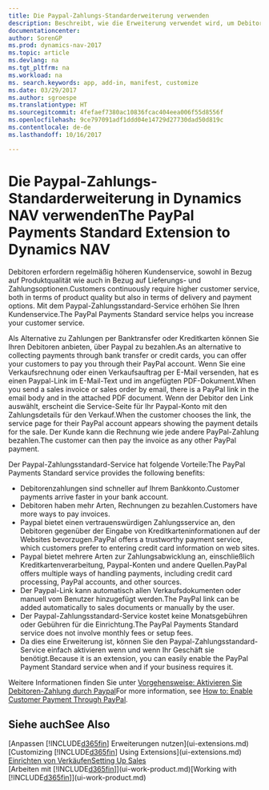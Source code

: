 ```yaml
---
title: Die Paypal-Zahlungs-Standarderweiterung verwenden
description: Beschreibt, wie die Erweiterung verwendet wird, um Debitoren zu aktivieren, um Zahlungen mit Paypal zu leisten.
documentationcenter: 
author: SorenGP
ms.prod: dynamics-nav-2017
ms.topic: article
ms.devlang: na
ms.tgt_pltfrm: na
ms.workload: na
ms. search.keywords: app, add-in, manifest, customize
ms.date: 03/29/2017
ms.author: sgroespe
ms.translationtype: HT
ms.sourcegitcommit: 4fefaef7380ac10836fcac404eea006f55d8556f
ms.openlocfilehash: 9ce797091adf1ddd04e14729d27730dad50d819c
ms.contentlocale: de-de
ms.lasthandoff: 10/16/2017

---
```

# <a name="the-paypal-payments-standard-extension-to-dynamics-nav"></a><span data-ttu-id="87a27-103">Die Paypal-Zahlungs-Standarderweiterung in Dynamics NAV verwenden</span><span class="sxs-lookup"><span data-stu-id="87a27-103">The PayPal Payments Standard Extension to Dynamics NAV</span></span>
<span data-ttu-id="87a27-104">Debitoren erfordern regelmäßig höheren Kundenservice, sowohl in Bezug auf Produktqualität wie auch in Bezug auf Lieferungs- und Zahlungsoptionen.</span><span class="sxs-lookup"><span data-stu-id="87a27-104">Customers continuously require higher customer service, both in terms of product quality but also in terms of delivery and payment options.</span></span> <span data-ttu-id="87a27-105">Mit dem Paypal-Zahlungsstandard-Service erhöhen Sie Ihren Kundenservice.</span><span class="sxs-lookup"><span data-stu-id="87a27-105">The PayPal Payments Standard service helps you increase your customer service.</span></span>

<span data-ttu-id="87a27-106">Als Alternative zu Zahlungen per Banktransfer oder Kreditkarten können Sie Ihren Debitoren anbieten, über Paypal zu bezahlen.</span><span class="sxs-lookup"><span data-stu-id="87a27-106">As an alternative to collecting payments through bank transfer or credit cards, you can offer your customers to pay you through their PayPal account.</span></span> <span data-ttu-id="87a27-107">Wenn Sie eine Verkaufsrechnung oder einen Verkaufsauftrag per E-Mail versenden, hat es einen Paypal-Link im E-Mail-Text und im angefügten PDF-Dokument.</span><span class="sxs-lookup"><span data-stu-id="87a27-107">When you send a sales invoice or sales order by email, there is a PayPal link in the email body and in the attached PDF document.</span></span> <span data-ttu-id="87a27-108">Wenn der Debitor den Link auswählt, erscheint die Service-Seite für Ihr Paypal-Konto mit den Zahlungsdetails für den Verkauf.</span><span class="sxs-lookup"><span data-stu-id="87a27-108">When the customer chooses the link, the service page for their PayPal account appears showing the payment details for the sale.</span></span> <span data-ttu-id="87a27-109">Der Kunde kann die Rechnung wie jede andere PayPal-Zahlung bezahlen.</span><span class="sxs-lookup"><span data-stu-id="87a27-109">The customer can then pay the invoice as any other PayPal payment.</span></span>

<span data-ttu-id="87a27-110">Der Paypal-Zahlungsstandard-Service hat folgende Vorteile:</span><span class="sxs-lookup"><span data-stu-id="87a27-110">The PayPal Payments Standard service provides the following benefits:</span></span>

* <span data-ttu-id="87a27-111">Debitorenzahlungen sind schneller auf Ihrem Bankkonto.</span><span class="sxs-lookup"><span data-stu-id="87a27-111">Customer payments arrive faster in your bank account.</span></span>
* <span data-ttu-id="87a27-112">Debitoren haben mehr Arten, Rechnungen zu bezahlen.</span><span class="sxs-lookup"><span data-stu-id="87a27-112">Customers have more ways to pay invoices.</span></span>
* <span data-ttu-id="87a27-113">Paypal bietet einen vertrauenswürdigen Zahlungsservice an, den Debitoren gegenüber der Eingabe von Kreditkarteninformationen auf der Websites bevorzugen.</span><span class="sxs-lookup"><span data-stu-id="87a27-113">PayPal offers a trustworthy payment service, which customers prefer to entering credit card information on web sites.</span></span>
* <span data-ttu-id="87a27-114">Paypal bietet mehrere Arten zur Zahlungsabwicklung an, einschließlich Kreditkartenverarbeitung, Paypal-Konten und andere Quellen.</span><span class="sxs-lookup"><span data-stu-id="87a27-114">PayPal offers multiple ways of handling payments, including credit card processing, PayPal accounts, and other sources.</span></span>
* <span data-ttu-id="87a27-115">Der Paypal-Link kann automatisch allen Verkaufsdokumenten oder manuell vom Benutzer hinzugefügt werden.</span><span class="sxs-lookup"><span data-stu-id="87a27-115">The PayPal link can be added automatically to sales documents or manually by the user.</span></span>
* <span data-ttu-id="87a27-116">Der Paypal-Zahlungsstandard-Service kostet keine Monatsgebühren oder Gebühren für die Einrichtung.</span><span class="sxs-lookup"><span data-stu-id="87a27-116">The PayPal Payments Standard service does not involve monthly fees or setup fees.</span></span>
* <span data-ttu-id="87a27-117">Da dies eine Erweiterung ist, können Sie den Paypal-Zahlungsstandard-Service einfach aktivieren wenn und wenn Ihr Geschäft sie benötigt.</span><span class="sxs-lookup"><span data-stu-id="87a27-117">Because it is an extension, you can easily enable the PayPal Payment Standard service when and if your business requires it.</span></span>  

<span data-ttu-id="87a27-118">Weitere Informationen finden Sie unter [Vorgehensweise: Aktivieren Sie Debitoren-Zahlung durch Paypal](sales-how-enable-payment-service-extensions.md)</span><span class="sxs-lookup"><span data-stu-id="87a27-118">For more information, see [How to: Enable Customer Payment Through PayPal](sales-how-enable-payment-service-extensions.md).</span></span>

## <a name="see-also"></a><span data-ttu-id="87a27-119">Siehe auch</span><span class="sxs-lookup"><span data-stu-id="87a27-119">See Also</span></span>
<span data-ttu-id="87a27-120">[Anpassen [!INCLUDE[d365fin](includes/d365fin_md.md)] Erweiterungen nutzen](ui-extensions.md)</span><span class="sxs-lookup"><span data-stu-id="87a27-120">[Customizing [!INCLUDE[d365fin](includes/d365fin_md.md)] Using Extensions](ui-extensions.md)</span></span>  
[<span data-ttu-id="87a27-121">Einrichten von Verkäufen</span><span class="sxs-lookup"><span data-stu-id="87a27-121">Setting Up Sales</span></span>](sales-setup-sales.md)  
<span data-ttu-id="87a27-122">[Arbeiten mit [!INCLUDE[d365fin](includes/d365fin_md.md)]](ui-work-product.md)</span><span class="sxs-lookup"><span data-stu-id="87a27-122">[Working with [!INCLUDE[d365fin](includes/d365fin_md.md)]](ui-work-product.md)</span></span>

